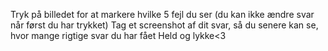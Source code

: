 Tryk på billedet for at markere hvilke 5 fejl du ser (du kan ikke ændre svar når først du har trykket)
Tag et screenshot af dit svar, så du senere kan se, hvor mange rigtige svar du har fået
Held og lykke<3
